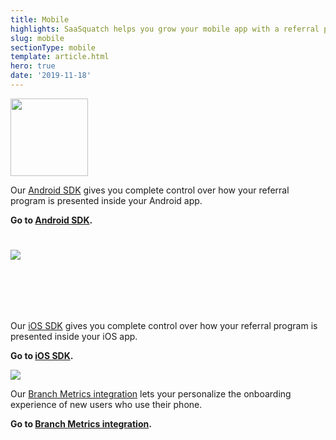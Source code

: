 ```yaml
---
title: Mobile
highlights: SaaSquatch helps you grow your mobile app with a referral program. We provide mobile widgets to engage your users, attribution to track referrals, and analytics to measure the success of your program.
slug: mobile
sectionType: mobile
template: article.html
hero: true
date: '2019-11-18'
---
```


<!--SaaSquatch is a cross-channel referral platform with support for mobile apps, web apps, desktop apps and ecommerce websites.-->

<!-- - Referral tracking for post-install conversions-->
<!-- - In-app widgets to let your users makes referrals and track their referrals-->
<!-- - -->

<div class="row-fluid">
  <div class="span4">
    <div class="text-center" style="overflow:hidden; position: relative; height: 124px; margin-bottom: 10px;"><img src="/assets/images/mobile/logo-android.png" style=" position:relative; height:124px;"></div>
    <p>Our <a href="/mobile/android">Android SDK</a> gives you complete control over how your referral program is presented inside your Android app.</p>
    <p><b>Go to <a href="/mobile/android">Android SDK</a>.</b></p>
    </p>
  </div>
  <div class="span4">
    <div class="text-center" style="overflow:hidden; position: relative; height: 124px; margin-bottom: 10px;"><img src="/assets/images/mobile/logo-ios.png" style=" position:relative; top: 25px"></div>
    <p>Our <a href="/mobile/ios">iOS SDK</a> gives you complete control over how your referral program is presented inside your iOS app.</p>
    <p><b>Go to <a href="/mobile/ios">iOS SDK</a>.</b></p>
    </p>
  </div>
  <div class="span4">
    <div class="text-center" >
      <img src="/assets/images/mobile/logo_branch_io.png">
    </div>
    <p>Our <a href="/mobile/branch-metrics/">Branch Metrics integration</a> lets your personalize the onboarding experience of new users who use their phone.</p>
    <p><b>Go to <a href="/mobile/branch-metrics/">Branch Metrics integration</a>.</b></p>
  </div>
</div>
<br/><br/>
